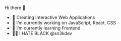 Hi there 👋


- 🚀 Creating Interactive Web Applications
- 🔭 I’m currently working on JavaScript, React, CSS
- 🌱 I’m currently learning Frontend 
- 👨🏿 I HATE BLACK @sn3kdev
